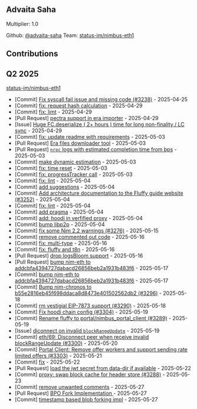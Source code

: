 
## Advaita Saha 
Multiplier: 1.0

Github: [@advaita-saha](https://github.com/advaita-saha)
Team: [status-im/nimbus-eth1](https://github.com/status-im/nimbus-eth1/pulls?q=author%3Aadvaita-saha)


## Contributions

## Q2 2025


[status-im/nimbus-eth1](https://github.com/status-im/nimbus-eth1)
* [Commit] [Fix syscall fail issue and missing code (#3238)](https://github.com/status-im/nimbus-eth1/commit/ed07dc940186b833dea67246856641f12853dae2) - 2025-04-25
* [Commit] [fix: request hash calculation](https://github.com/status-im/nimbus-eth1/commit/995819fa0229911dadc012d10b7e2f0d55cecff7) - 2025-04-29
* [Commit] [fix: limt](https://github.com/status-im/nimbus-eth1/commit/92eaaf7b2e7b068e14acc73918f061fba15fa3ed) - 2025-04-29
* [Pull Request] [pectra support in era importer](https://github.com/status-im/nimbus-eth1/pull/3246) - 2025-04-29
* [Issue] [Huge FC.deserialize ( 2+ hours ) time for long non-finality / LC sync](https://github.com/status-im/nimbus-eth1/issues/3244) - 2025-04-29
* [Commit] [fix: update readme with requirements](https://github.com/status-im/nimbus-eth1/commit/a0840bc57626356c279c523f8be455f43c96262b) - 2025-05-03
* [Pull Request] [Era files downloader tool](https://github.com/status-im/nimbus-eth1/pull/3255) - 2025-05-03
* [Pull Request] [`nrpc` logs with estimated completion time from bps](https://github.com/status-im/nimbus-eth1/pull/3254) - 2025-05-03
* [Commit] [make dynamic estimation](https://github.com/status-im/nimbus-eth1/commit/235bd0baca33d80fff67c37bf2256d1bfdcd350e) - 2025-05-03
* [Commit] [fix: time reset](https://github.com/status-im/nimbus-eth1/commit/fe7ad369e289cdc7ef6385579519098825638788) - 2025-05-03
* [Commit] [fix: progressTracker call](https://github.com/status-im/nimbus-eth1/commit/c1a30f31514df7e56e50176ab00d0f504459be47) - 2025-05-03
* [Commit] [fix: lint](https://github.com/status-im/nimbus-eth1/commit/2b9a2d3455a6e02660ca9ed4faa797d2829bec4c) - 2025-05-04
* [Commit] [add suggestions](https://github.com/status-im/nimbus-eth1/commit/9b0e8e01403911e8e4e049ff119190b289d61dbe) - 2025-05-04
* [Commit] [Add architecture documentation to the Fluffy guide website (#3252)](https://github.com/status-im/nimbus-eth1/commit/c621d0bad23b3cf570f2453c291a889fdda69ff7) - 2025-05-04
* [Commit] [fix: lint](https://github.com/status-im/nimbus-eth1/commit/a261cffb1dad944d6ecd18e66c68d1578de322d0) - 2025-05-04
* [Commit] [add pragma](https://github.com/status-im/nimbus-eth1/commit/baeadd6321fe16085f2b34e89899ab30eb0e5b71) - 2025-05-04
* [Commit] [add: hoodi in verfified proxy](https://github.com/status-im/nimbus-eth1/commit/f5e89a1703de19c22fc3f36dd37a315c99cc0e75) - 2025-05-04
* [Commit] [bump libp2p](https://github.com/status-im/nimbus-eth1/commit/2f7a57248dbc7fa5b595f7df92603ee11593f8b2) - 2025-05-04
* [Commit] [fix some Nim 2.2 warnings (#3276)](https://github.com/status-im/nimbus-eth1/commit/8c8a176ccebf2a9509e4c717e248ec0cacd85ad7) - 2025-05-15
* [Commit] [remove commented out code](https://github.com/status-im/nimbus-eth1/commit/1d04aa1f4cd444292de8c1d43d80c7f96f2a19ed) - 2025-05-16
* [Commit] [fix: multi-type](https://github.com/status-im/nimbus-eth1/commit/e72a0669d0b60cdef077ca53b874b9cbea788355) - 2025-05-16
* [Commit] [fix: fluffy and t8n](https://github.com/status-im/nimbus-eth1/commit/623a2cd872bd1ed911d63b84108fdeb6eec419bf) - 2025-05-16
* [Pull Request] [drop logsBloom support](https://github.com/status-im/nimbus-eth1/pull/3292) - 2025-05-16
* [Pull Request] [bump nim-eth to addcbfa4394727dabacd26856beb2a1931b483f6](https://github.com/status-im/nimbus-eth1/pull/3295) - 2025-05-17
* [Commit] [bump nim-eth to addcbfa4394727dabacd26856beb2a1931b483f6](https://github.com/status-im/nimbus-eth1/commit/ed101d21c35187b15656120ebcf406b7b562bd47) - 2025-05-17
* [Commit] [Bump nim-chronos to b55e2816eb45f698ddaca8d8473e401502562db2 (#3296)](https://github.com/status-im/nimbus-eth1/commit/54e6193748e90d2674f6f64c40ccd8cd0e674903) - 2025-05-18
* [Commit] [rm vestigial EIP-7873 support (#3290)](https://github.com/status-im/nimbus-eth1/commit/28c7b737263f4537183088cbd99e8df00760be6e) - 2025-05-18
* [Commit] [Fix hoodi chain config (#3304)](https://github.com/status-im/nimbus-eth1/commit/54db56ee48b4dfd9431af326f0cd5b59c18b3db5) - 2025-05-19
* [Commit] [Rename fluffy to portal/nimbus_portal_client (#3289)](https://github.com/status-im/nimbus-eth1/commit/57d3748c6142ffd013ea83c80946669e1242bf00) - 2025-05-19
* [Issue] [diconnect on invalid `blockRangeUpdate`](https://github.com/status-im/nimbus-eth1/issues/3299) - 2025-05-19
* [Commit] [eth/69: Disconnect peer when receive invalid blockRangeUpdate (#3300)](https://github.com/status-im/nimbus-eth1/commit/37da1503c651eb500f4739c93fd810df951d166b) - 2025-05-20
* [Commit] [Portal Client: Remove offer workers and support sending rate limited offers (#3303)](https://github.com/status-im/nimbus-eth1/commit/ac509d7be456f409f9047d4acb2f0d5ee33341fd) - 2025-05-21
* [Commit] [fix](https://github.com/status-im/nimbus-eth1/commit/d29c44a2b9185cf20a27b850a8bbbddf0728a44e) - 2025-05-22
* [Pull Request] [load the jwt secret from data-dir if available](https://github.com/status-im/nimbus-eth1/pull/3320) - 2025-05-22
* [Commit] [proxy: swap block cache for header store (#3288)](https://github.com/status-im/nimbus-eth1/commit/9334684374e3634d3d84a4ecc01e689607b4da3f) - 2025-05-23
* [Commit] [remove unwanted comments](https://github.com/status-im/nimbus-eth1/commit/d46b1ab5161a0322afcdd2d5e0ae95c2ef6f69fc) - 2025-05-27
* [Pull Request] [BPO Fork Implementation ](https://github.com/status-im/nimbus-eth1/pull/3337) - 2025-05-27
* [Commit] [timestamp based blob forking impl](https://github.com/status-im/nimbus-eth1/commit/454724066a4e4db683b17508ea5db87155ad026a) - 2025-05-27
